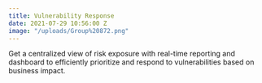 ```yaml
---
title: Vulnerability Response
date: 2021-07-29 10:56:00 Z
image: "/uploads/Group%20872.png"
---
```


Get a centralized view of risk exposure with real-time reporting and dashboard to efficiently prioritize and respond to vulnerabilities based on business impact.